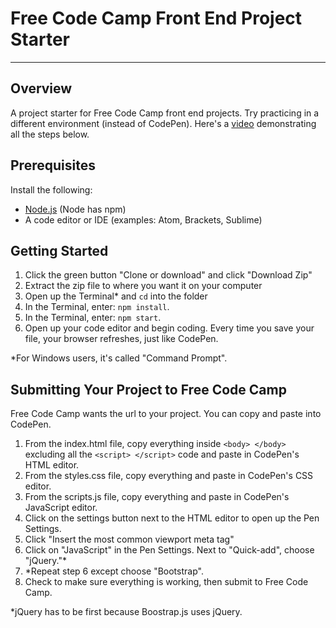 # Free Code Camp Front End Project Starter
---
## Overview
A project starter for Free Code Camp front end projects. Try practicing in a different environment (instead of CodePen). Here's a [video](https://youtu.be/B8DvAis_jaQ) demonstrating all the steps below.

## Prerequisites
Install the following:

* [Node.js](https://nodejs.org/en/download/) (Node has npm)
* A code editor or IDE (examples: Atom, Brackets, Sublime)

## Getting Started
1. Click the green button "Clone or download" and click "Download Zip"
2. Extract the zip file to where you want it on your computer
3. Open up the Terminal* and ```cd``` into the folder
4. In the Terminal, enter: ```npm install```.
5. In the Terminal, enter: ```npm start```.
6. Open up your code editor and begin coding. Every time you save your file, your browser refreshes, just like CodePen.

*For Windows users, it's called "Command Prompt".

## Submitting Your Project to Free Code Camp
Free Code Camp wants the url to your project. You can copy and paste into CodePen.

1. From the index.html file, copy everything inside ```<body> </body>``` excluding all the ```<script> </script>``` code and paste in CodePen's HTML editor.
2. From the styles.css file, copy everything and paste in CodePen's CSS editor.
3. From the scripts.js file, copy everything and paste in CodePen's JavaScript editor.
4. Click on the settings button next to the HTML editor to open up the Pen Settings.
5. Click "Insert the most common viewport meta tag"
6. Click on "JavaScript" in the Pen Settings. Next to "Quick-add", choose "jQuery."*
7. *Repeat step 6 except choose "Bootstrap".
8. Check to make sure everything is working, then submit to Free Code Camp.

*jQuery has to be first because Boostrap.js uses jQuery.
